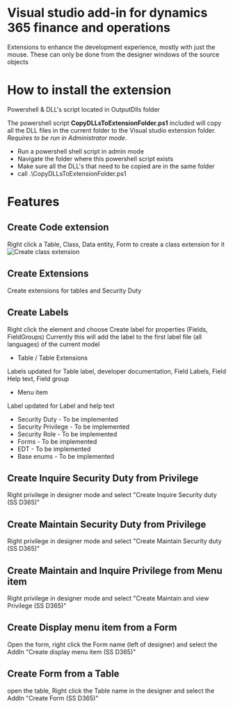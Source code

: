 # Visual studio add-in for dynamics 365 finance and operations
Extensions to enhance the development experience, mostly with just the mouse.
These can only be done from the designer windows of the source objects

# How to install the extension
Powershell & DLL's script located in OutputDlls folder

The powershell script **CopyDLLsToExtensionFolder.ps1** included will copy all the DLL files in the current folder to the Visual studio extension folder. *Requires to be run in Administrator mode*.
  - Run a powershell shell script in admin mode
  - Navigate the folder where this powershell script exists
  - Make sure all the DLL's that need to be copied are in the same folder
  - call .\CopyDLLsToExtensionFolder.ps1

# Features

## Create Code extension
Right click a Table, Class, Data entity, Form to create a class extension for it
![Create class extension](https://github.com/shashisadasivan/SSD365VSAddIn/wiki/Create-Class-Extension)

## Create Extensions
Create extensions for tables and Security Duty

## Create Labels
Right click the element and choose Create label for properties (Fields, FieldGroups)
Currently this will add the label to the first label file (all languages) of the current model 
* Table / Table Extensions

Labels updated for Table label, developer documentation, Field Labels, Field Help text, Field group
* Menu item

Label updated for Label and help text
* Security Duty - To be implemented
* Security Privilege - To be implemented
* Security Role - To be implemented
* Forms - To be implemented
* EDT - To be implemented
* Base enums - To be implemented

## Create Inquire Security Duty from Privilege
Right privilege in designer mode and select "Create Inquire Security duty (SS D365)"

## Create Maintain Security Duty from Privilege
Right privilege in designer mode and select "Create Maintain Security duty (SS D365)"

## Create Maintain and Inquire Privilege from Menu item
Right privilege in designer mode and select "Create Maintain and view Privilege (SS D365)"

## Create Display menu item from a Form
Open the form, right click the Form name (left of designer) and select the AddIn "Create display menu item (SS D365)"

## Create Form from a Table
open the table, Right click the Table name in the designer and select the AddIn "Create Form (SS D365)"
